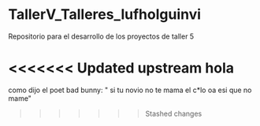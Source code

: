 # TallerV_Talleres_lufholguinvi
Repositorio para el desarrollo de los proyectos de taller 5

<<<<<<< Updated upstream
hola
=======
como dijo el poet bad bunny: " si tu novio no te mama el c*lo oa esi que no mame"
>>>>>>> Stashed changes
